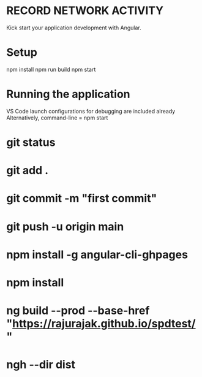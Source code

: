 # RECORD NETWORK ACTIVITY

Kick start your application development with Angular.
 

# Setup
 
npm install
npm run build
npm start

# Running the application
VS Code launch configurations for debugging are included already
Alternatively, command-line = npm start

# git status
# git add .
# git commit -m "first commit"
# git push -u origin main
# npm install -g angular-cli-ghpages
# npm install
# ng build --prod --base-href "https://rajurajak.github.io/spdtest/"
# ngh --dir dist
